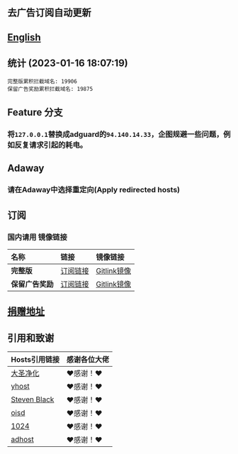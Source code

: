 ## 去广告订阅自动更新
## [English](./README_en.md)

## 统计 (2023-01-16 18:07:19)
```
完整版累积拦截域名: 19906
保留广告奖励累积拦截域名: 19875
```

## Feature 分支
### 将`127.0.0.1`替换成adguard的`94.140.14.33`，企图规避一些问题，例如反复请求引起的耗电。

## Adaway
### 请在Adaway中选择**重定向(Apply redirected hosts)**

## 订阅
### 国内请用 **镜像链接**  

| **名称** | **链接** | **镜像链接** |
| :-- | :-- | :-- |
| **完整版** | [订阅链接](https://raw.githubusercontent.com/lingeringsound/10007_auto/Feature/all) | [Gitlink镜像](https://code.gitlink.org.cn/api/v1/repos/keytoolazy/10007_auto/raw/all?ref=Feature) |
| **保留广告奖励** | [订阅链接](https://raw.githubusercontent.com/lingeringsound/10007_auto/Feature/reward) | [Gitlink镜像](https://code.gitlink.org.cn/api/v1/repos/keytoolazy/10007_auto/raw/reward?ref=Feature) |

## **[捐赠地址](https://github.com/lingeringsound/10007)**

## 引用和致谢
| **Hosts引用链接** | 感谢各位大佬 |
| :-- | :-- |
| [大圣净化](https://github.com/jdlingyu/ad-wars) | ❤感谢！❤ |
| [yhost](https://github.com/VeleSila/yhosts) | ❤感谢！❤ |
| [Steven Black](https://github.com/StevenBlack/hosts) | ❤感谢！❤ |
| [oisd](https://oisd.nl/howto) | ❤感谢！❤ |
| [1024](https://github.com/Goooler/1024_hosts) | ❤感谢！❤ |
| [adhost](https://github.com/E7KMbb/AD-hosts) | ❤感谢！❤ |

